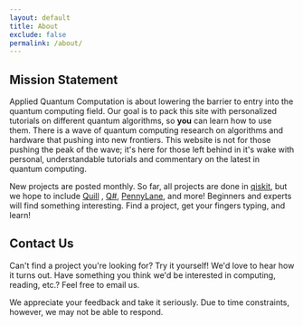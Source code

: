 ```yaml
---
layout: default
title: About
exclude: false
permalink: /about/
---
```


## Mission Statement
Applied Quantum Computation is about lowering the barrier to entry into the quantum computing field. Our goal is to
pack this site with personalized tutorials on different quantum algorithms, so **you** can learn how to use them.
There is a wave of quantum computing research on algorithms and hardware that pushing into new frontiers. This website
is not for those pushing the peak of the wave; it's here for those left behind in it's wake with personal, understandable
tutorials and commentary on the latest in quantum computing.

New projects are posted monthly. So far, all projects are done in [qiskit](https://qiskit.org), but we hope to include [Quill](https://github.com/rigetti/pyquil)
, [Q#](https://www.microsoft.com/en-us/quantum/development-kit), [PennyLane](https://github.com/XanaduAI/pennylane),
 and more! Beginners and experts will find something interesting. Find a project, get your fingers typing, and learn!

## Contact Us
Can't find a project you're looking for? Try it yourself! We'd love to hear how it turns out. 
Have something you think we'd be interested in computing, reading, etc.? Feel free to email us.

We appreciate your feedback and take it seriously. Due to time constraints, however, we may not be able to respond.